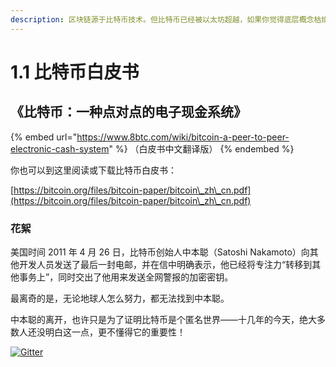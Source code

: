 ```yaml
---
description: 区块链源于比特币技术。但比特币已经被以太坊超越，如果你觉得底层概念枯燥，可以从1.7看起。
---
```


# 1.1 比特币白皮书

## 《比特币：一种点对点的电子现金系统》

{% embed url="https://www.8btc.com/wiki/bitcoin-a-peer-to-peer-electronic-cash-system" %}
（白皮书中文翻译版）
{% endembed %}

你也可以到这里阅读或下载比特币白皮书：

[https://bitcoin.org/files/bitcoin-paper/bitcoin\_zh\_cn.pdf](https://bitcoin.org/files/bitcoin-paper/bitcoin\_zh\_cn.pdf)

### 花絮

美国时间 2011 年 4 月 26 日，比特币创始人中本聪（Satoshi Nakamoto）向其他开发人员发送了最后一封电邮，并在信中明确表示，他已经将专注力“转移到其他事务上”，同时交出了他用来发送全网警报的加密密钥。

最离奇的是，无论地球人怎么努力，都无法找到中本聪。

中本聪的离开，也许只是为了证明比特币是个匿名世界——十几年的今天，绝大多数人还没明白这一点，更不懂得它的重要性！

[![Gitter](https://badges.gitter.im/naturaldao/%E5%8C%BA%E5%9D%97%E9%93%BE%E6%A6%82%E8%AE%BA.svg)](https://gitter.im/naturaldao/%E5%8C%BA%E5%9D%97%E9%93%BE%E6%A6%82%E8%AE%BA)
